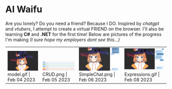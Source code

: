 # AI Waifu 
 Are you lonely?  Do you need a friend?  Because I DO.  Inspired by *chatgpt* and *vtubers*, I attempt to create a virtual FRIEND on the browser.  I'll also be learning **C#** and **.NET** for the first time!  Below are pictures of the progress I'm making *(I sure hope my employers dont see this...)*
 <table><tr><tr>
            <td valign="bottom">
            <img src="./memories/model.gif" width="200"><br>
            model.gif | Feb 04 2023
            </td>
            <td valign="bottom">
            <img src="./memories/CRUD.png" width="200"><br>
            CRUD.png | Feb 05 2023
            </td>
            <td valign="bottom">
            <img src="./memories/SimpleChat.png" width="200"><br>
            SimpleChat.png | Feb 06 2023
            </td>
            <td valign="bottom">
            <img src="./memories/Expressions.gif" width="200"><br>
            Expressions.gif | Feb 08 2023
            </td></tr></table>
